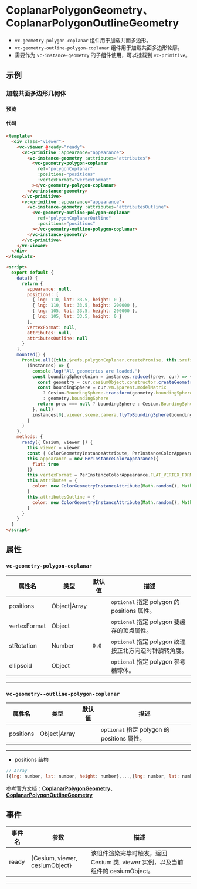 # CoplanarPolygonGeometry、CoplanarPolygonOutlineGeometry

- `vc-geometry-polygon-coplanar` 组件用于加载共面多边形。
- `vc-geometry-outline-polygon-coplanar` 组件用于加载共面多边形轮廓。
- 需要作为 `vc-instance-geometry` 的子组件使用，可以挂载到 `vc-primitive`。

## 示例

### 加载共面多边形几何体

#### 预览

<doc-preview>
  <template>
    <div class="viewer">
      <vc-viewer @ready="ready">
        <vc-primitive :appearance="appearance">
          <vc-instance-geometry :attributes="attributes">
            <vc-geometry-polygon-coplanar
              ref="polygonCoplanar"
              :positions="positions"
              :vertexFormat="vertexFormat"
            ></vc-geometry-polygon-coplanar>
          </vc-instance-geometry>
        </vc-primitive>
        <vc-primitive :appearance="appearance">
          <vc-instance-geometry :attributes="attributesOutline">
            <vc-geometry-outline-polygon-coplanar
              ref="polygonCoplanarOutline"
              :positions="positions"
            ></vc-geometry-outline-polygon-coplanar>
          </vc-instance-geometry>
        </vc-primitive>
      </vc-viewer>
    </div>
  </template>

  <script>
    export default {
      data() {
        return {
          appearance: null,
          positions: [
            { lng: 110, lat: 33.5, height: 0 },
            { lng: 110, lat: 33.5, height: 200000 },
            { lng: 105, lat: 33.5, height: 200000 },
            { lng: 105, lat: 33.5, height: 0 }
          ],
          vertexFormat: null,
          attributes: null,
          attributesOutline: null
        }
      },
      mounted() {
        Promise.all([this.$refs.polygonCoplanar.createPromise, this.$refs.polygonCoplanarOutline.createPromise]).then(
          (instances) => {
            console.log('All geometries are loaded.')
            const boundingSphereUnion = instances.reduce((prev, cur) => {
              const geometry = cur.cesiumObject.constructor.createGeometry(cur.cesiumObject)
              const boundingSphere = cur.vm.$parent.modelMatrix
                ? Cesium.BoundingSphere.transform(geometry.boundingSphere, cur.vm.$parent.modelMatrix)
                : geometry.boundingSphere
              return prev === null ? boundingSphere : Cesium.BoundingSphere.union(prev, boundingSphere)
            }, null)
            instances[0].viewer.scene.camera.flyToBoundingSphere(boundingSphereUnion)
          }
        )
      },
      methods: {
        ready({ Cesium, viewer }) {
          this.viewer = viewer
          const { ColorGeometryInstanceAttribute, PerInstanceColorAppearance } = Cesium
          this.appearance = new PerInstanceColorAppearance({
            flat: true
          })
          this.vertexFormat = PerInstanceColorAppearance.FLAT_VERTEX_FORMAT
          this.attributes = {
            color: new ColorGeometryInstanceAttribute(Math.random(), Math.random(), Math.random(), 0.5)
          }
          this.attributesOutline = {
            color: new ColorGeometryInstanceAttribute(Math.random(), Math.random(), Math.random())
          }
        }
      }
    }
  </script>
</doc-preview>

#### 代码

```html
<template>
  <div class="viewer">
    <vc-viewer @ready="ready">
      <vc-primitive :appearance="appearance">
        <vc-instance-geometry :attributes="attributes">
          <vc-geometry-polygon-coplanar
            ref="polygonCoplanar"
            :positions="positions"
            :vertexFormat="vertexFormat"
          ></vc-geometry-polygon-coplanar>
        </vc-instance-geometry>
      </vc-primitive>
      <vc-primitive :appearance="appearance">
        <vc-instance-geometry :attributes="attributesOutline">
          <vc-geometry-outline-polygon-coplanar
            ref="polygonCoplanarOutline"
            :positions="positions"
          ></vc-geometry-outline-polygon-coplanar>
        </vc-instance-geometry>
      </vc-primitive>
    </vc-viewer>
  </div>
</template>

<script>
  export default {
    data() {
      return {
        appearance: null,
        positions: [
          { lng: 110, lat: 33.5, height: 0 },
          { lng: 110, lat: 33.5, height: 200000 },
          { lng: 105, lat: 33.5, height: 200000 },
          { lng: 105, lat: 33.5, height: 0 }
        ],
        vertexFormat: null,
        attributes: null,
        attributesOutline: null
      }
    },
    mounted() {
      Promise.all([this.$refs.polygonCoplanar.createPromise, this.$refs.polygonCoplanarOutline.createPromise]).then(
        (instances) => {
          console.log('All geometries are loaded.')
          const boundingSphereUnion = instances.reduce((prev, cur) => {
            const geometry = cur.cesiumObject.constructor.createGeometry(cur.cesiumObject)
            const boundingSphere = cur.vm.$parent.modelMatrix
              ? Cesium.BoundingSphere.transform(geometry.boundingSphere, cur.vm.$parent.modelMatrix)
              : geometry.boundingSphere
            return prev === null ? boundingSphere : Cesium.BoundingSphere.union(prev, boundingSphere)
          }, null)
          instances[0].viewer.scene.camera.flyToBoundingSphere(boundingSphereUnion)
        }
      )
    },
    methods: {
      ready({ Cesium, viewer }) {
        this.viewer = viewer
        const { ColorGeometryInstanceAttribute, PerInstanceColorAppearance } = Cesium
        this.appearance = new PerInstanceColorAppearance({
          flat: true
        })
        this.vertexFormat = PerInstanceColorAppearance.FLAT_VERTEX_FORMAT
        this.attributes = {
          color: new ColorGeometryInstanceAttribute(Math.random(), Math.random(), Math.random(), 0.5)
        }
        this.attributesOutline = {
          color: new ColorGeometryInstanceAttribute(Math.random(), Math.random(), Math.random())
        }
      }
    }
  }
</script>
```

## 属性

### `vc-geometry-polygon-coplanar`

| 属性名       | 类型           | 默认值 | 描述                                                   |
| ------------ | -------------- | ------ | ------------------------------------------------------ |
| positions    | Object\|Array  |        | `optional` 指定 polygon 的 positions 属性。            |
| vertexFormat | Object         |        | `optional` 指定 polygon 要缓存的顶点属性。             |
| stRotation   | Number | `0.0`  | `optional` 指定 polygon 纹理按正北方向逆时针旋转角度。 |
| ellipsoid    | Object         |        | `optional` 指定 polygon 参考椭球体。                   |

---

### `vc-geometry--outline-polygon-coplanar`

| 属性名    | 类型          | 默认值 | 描述                                        |
| --------- | ------------- | ------ | ------------------------------------------- |
| positions | Object\|Array |        | `optional` 指定 polygon 的 positions 属性。 |

---

- positions 结构

```js
// Array
[{lng: number, lat: number, height: number},...,{lng: number, lat: number, height: number}]
```

参考官方文档：**[CoplanarPolygonGeometry](https://cesium.com/docs/cesiumjs-ref-doc/PolygonGeometry.html)**、**[CoplanarPolygonOutlineGeometry](https://cesium.com/docs/cesiumjs-ref-doc/CoplanarPolygonOutlineGeometry.html)**

## 事件

| 事件名 | 参数                           | 描述                                                                             |
| ------ | ------------------------------ | -------------------------------------------------------------------------------- |
| ready  | {Cesium, viewer, cesiumObject} | 该组件渲染完毕时触发，返回 Cesium 类, viewer 实例，以及当前组件的 cesiumObject。 |

---
